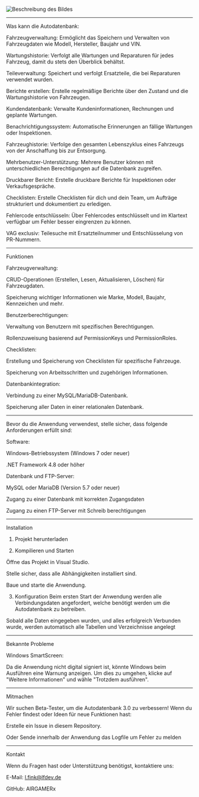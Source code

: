 ![Beschreibung des Bildes](https://lfdev.de/images/Autodatenbankklein.png)

---
Was kann die Autodatenbank: 

Fahrzeugverwaltung: Ermöglicht das Speichern und Verwalten von Fahrzeugdaten wie Modell, Hersteller, Baujahr und VIN.

Wartungshistorie: Verfolgt alle Wartungen und Reparaturen für jedes Fahrzeug, damit du stets den Überblick behältst.

Teileverwaltung: Speichert und verfolgt Ersatzteile, die bei Reparaturen verwendet wurden.

Berichte erstellen: Erstelle regelmäßige Berichte über den Zustand und die Wartungshistorie von Fahrzeugen.

Kundendatenbank: Verwalte Kundeninformationen, Rechnungen und geplante Wartungen.

Benachrichtigungssystem: Automatische Erinnerungen an fällige Wartungen oder Inspektionen.

Fahrzeughistorie: Verfolge den gesamten Lebenszyklus eines Fahrzeugs von der Anschaffung bis zur Entsorgung.

Mehrbenutzer-Unterstützung: Mehrere Benutzer können mit unterschiedlichen Berechtigungen auf die Datenbank zugreifen.

Druckbarer Bericht: Erstelle druckbare Berichte für Inspektionen oder Verkaufsgespräche.

Checklisten: Erstelle Checklisten für dich und dein Team, um Aufträge strukturiert und dokumentiert zu erledigen.

Fehlercode entschlüsseln: Über Fehlercodes entschlüsselt und im Klartext verfügbar um Fehler besser eingrenzen zu können.

VAG exclusiv: Teilesuche mit Ersatzteilnummer und Entschlüsselung von PR-Nummern.



---

Funktionen

Fahrzeugverwaltung:

CRUD-Operationen (Erstellen, Lesen, Aktualisieren, Löschen) für Fahrzeugdaten.

Speicherung wichtiger Informationen wie Marke, Modell, Baujahr, Kennzeichen und mehr.

Benutzerberechtigungen:

Verwaltung von Benutzern mit spezifischen Berechtigungen.

Rollenzuweisung basierend auf PermissionKeys und PermissionRoles.

Checklisten:

Erstellung und Speicherung von Checklisten für spezifische Fahrzeuge.

Speicherung von Arbeitsschritten und zugehörigen Informationen.

Datenbankintegration:

Verbindung zu einer MySQL/MariaDB-Datenbank.

Speicherung aller Daten in einer relationalen Datenbank.

--- 
Bevor du die Anwendung verwendest, stelle sicher, dass folgende Anforderungen erfüllt sind:

Software:

Windows-Betriebssystem (Windows 7 oder neuer)

.NET Framework 4.8 oder höher

Datenbank und FTP-Server:

MySQL oder MariaDB (Version 5.7 oder neuer)

Zugang zu einer Datenbank mit korrekten Zugangsdaten

Zugang zu einen FTP-Server mit Schreib berechtigungen

---

Installation

1. Projekt herunterladen

2. Kompilieren und Starten

Öffne das Projekt in Visual Studio.

Stelle sicher, dass alle Abhängigkeiten installiert sind.

Baue und starte die Anwendung.

3. Konfiguration
Beim ersten Start der Anwendung werden alle Verbindungsdaten angefordert, welche benötigt werden um die Autodatenbank zu betreiben.

Sobald alle Daten eingegeben wurden, und alles erfolgreich Verbunden wurde, werden automatisch alle Tabellen und Verzeichnisse angelegt

---
Bekannte Probleme

Windows SmartScreen:

Da die Anwendung nicht digital signiert ist, könnte Windows beim Ausführen eine Warnung anzeigen. Um dies zu umgehen, klicke auf "Weitere Informationen" und wähle "Trotzdem ausführen".

---

Mitmachen

Wir suchen Beta-Tester, um die Autodatenbank 3.0 zu verbessern! Wenn du Fehler findest oder Ideen für neue Funktionen hast:

Erstelle ein Issue in diesem Repository.

Oder Sende innerhalb der Anwendung das Logfile um Fehler zu melden


---
Kontakt

Wenn du Fragen hast oder Unterstützung benötigst, kontaktiere uns:

E-Mail: l.fink@lfdev.de

GitHub: AIRGAMERx









